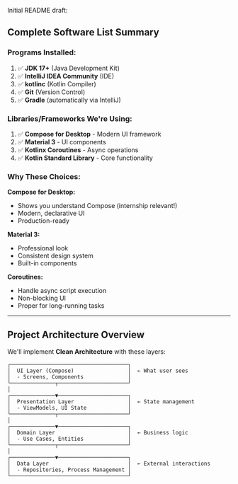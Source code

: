 Initial README draft:

## Complete Software List Summary

### Programs Installed:
1. ✅ **JDK 17+** (Java Development Kit)
2. ✅ **IntelliJ IDEA Community** (IDE)
3. ✅ **kotlinc** (Kotlin Compiler)
4. ✅ **Git** (Version Control)
5. ✅ **Gradle** (automatically via IntelliJ)

### Libraries/Frameworks We're Using:
1. ✅ **Compose for Desktop** - Modern UI framework
2. ✅ **Material 3** - UI components
3. ✅ **Kotlinx Coroutines** - Async operations
4. ✅ **Kotlin Standard Library** - Core functionality

### Why These Choices:

**Compose for Desktop:**
- Shows you understand Compose (internship relevant!)
- Modern, declarative UI
- Production-ready

**Material 3:**
- Professional look
- Consistent design system
- Built-in components

**Coroutines:**
- Handle async script execution
- Non-blocking UI
- Proper for long-running tasks

---

## Project Architecture Overview

We'll implement **Clean Architecture** with these layers:
```
┌─────────────────────────────────────┐
│  UI Layer (Compose)                 │  ← What user sees
│  - Screens, Components              │
└──────────────┬──────────────────────┘
│
┌──────────────▼──────────────────────┐
│  Presentation Layer                 │  ← State management
│  - ViewModels, UI State             │
└──────────────┬──────────────────────┘
│
┌──────────────▼──────────────────────┐
│  Domain Layer                       │  ← Business logic
│  - Use Cases, Entities              │
└──────────────┬──────────────────────┘
│
┌──────────────▼──────────────────────┐
│  Data Layer                         │  ← External interactions
│  - Repositories, Process Management │
└─────────────────────────────────────┘